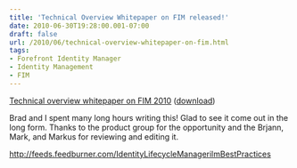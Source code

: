 ```yaml
---
title: 'Technical Overview Whitepaper on FIM released!'
date: 2010-06-30T19:28:00.001-07:00
draft: false
url: /2010/06/technical-overview-whitepaper-on-fim.html
tags: 
- Forefront Identity Manager
- Identity Management
- FIM
---
```


[Technical overview whitepaper on FIM 2010](http://blogs.technet.com/b/identitymanagement/archive/2010/06/29/technical-overview-whitepaper-on-fim-2010.aspx) ([download](http://download.microsoft.com/download/0/8/4/0846D14C-B2D5-4BEA-9061-311BBF5BB76B/FIM%202010%20Technical%20Overview.docx))

Brad and I spent many long hours writing this! Glad to see it come out in the long form. Thanks to the product group for the opportunity and the Brjann, Mark, and Markus for reviewing and editing it.

http://feeds.feedburner.com/IdentityLifecycleManagerilmBestPractices
